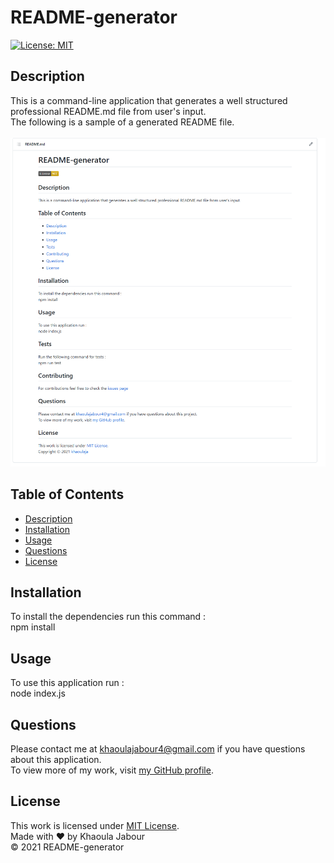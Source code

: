# README-generator

  [![License: MIT](https://img.shields.io/badge/License-MIT-yellow.svg)](https://opensource.org/licenses/MIT)

  ## Description 

  This is a command-line application that generates a well structured professional README.md file from user's input. <br/>
  The following is a sample of a generated README file. <br/><br/>
  ![sample readme](./sample-readme.png)

  ## Table of Contents

  * [Description](#description)
  * [Installation](#installation)
  * [Usage](#usage)
  * [Questions](#questions)
  * [License](#license)
  
  
  ## Installation
  
  To install the dependencies run this command : <br/> npm install
  
  ## Usage 

   To use this application run : <br/> node index.js

  ## Questions
  
  Please contact me at [khaoulajabour4@gmail.com](mailto:khaoulajabour4@gmail.com) if you have questions about this application. <br/>
  To view more of my work, visit [my GitHub profile](https://github.com/khaoulaja).

  ## License

  This work is licensed under [MIT License](https://opensource.org/licenses/MIT).<br/>
  Made with ❤ by Khaoula Jabour <br/>
  &copy; 2021 README-generator

